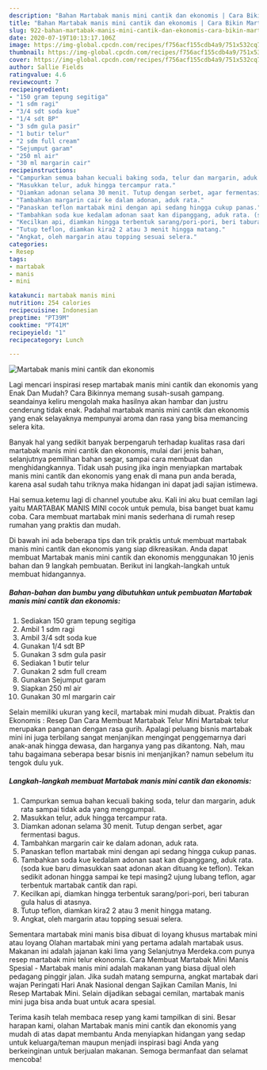 ```yaml
---
description: "Bahan Martabak manis mini cantik dan ekonomis | Cara Bikin Martabak manis mini cantik dan ekonomis Yang Lezat"
title: "Bahan Martabak manis mini cantik dan ekonomis | Cara Bikin Martabak manis mini cantik dan ekonomis Yang Lezat"
slug: 922-bahan-martabak-manis-mini-cantik-dan-ekonomis-cara-bikin-martabak-manis-mini-cantik-dan-ekonomis-yang-lezat
date: 2020-07-19T10:13:17.106Z
image: https://img-global.cpcdn.com/recipes/f756acf155cdb4a9/751x532cq70/martabak-manis-mini-cantik-dan-ekonomis-foto-resep-utama.jpg
thumbnail: https://img-global.cpcdn.com/recipes/f756acf155cdb4a9/751x532cq70/martabak-manis-mini-cantik-dan-ekonomis-foto-resep-utama.jpg
cover: https://img-global.cpcdn.com/recipes/f756acf155cdb4a9/751x532cq70/martabak-manis-mini-cantik-dan-ekonomis-foto-resep-utama.jpg
author: Sallie Fields
ratingvalue: 4.6
reviewcount: 7
recipeingredient:
- "150 gram tepung segitiga"
- "1 sdm ragi"
- "3/4 sdt soda kue"
- "1/4 sdt BP"
- "3 sdm gula pasir"
- "1 butir telur"
- "2 sdm full cream"
- "Sejumput garam"
- "250 ml air"
- "30 ml margarin cair"
recipeinstructions:
- "Campurkan semua bahan kecuali baking soda, telur dan margarin, aduk rata sampai tidak ada yang menggumpal."
- "Masukkan telur, aduk hingga tercampur rata."
- "Diamkan adonan selama 30 menit. Tutup dengan serbet, agar fermentasi bagus."
- "Tambahkan margarin cair ke dalam adonan, aduk rata."
- "Panaskan teflon martabak mini dengan api sedang hingga cukup panas."
- "Tambahkan soda kue kedalam adonan saat kan dipanggang, aduk rata. (soda kue baru dimasukkan saat adonan akan dituang ke teflon). Tekan sedikit adonan hingga sampai ke tepi masing2 ujung lubang teflon, agar terbentuk martabak cantik dan rapi."
- "Kecilkan api, diamkan hingga terbentuk sarang/pori-pori, beri taburan gula halus di atasnya."
- "Tutup teflon, diamkan kira2 2 atau 3 menit hingga matang."
- "Angkat, oleh margarin atau topping sesuai selera."
categories:
- Resep
tags:
- martabak
- manis
- mini

katakunci: martabak manis mini 
nutrition: 254 calories
recipecuisine: Indonesian
preptime: "PT39M"
cooktime: "PT41M"
recipeyield: "1"
recipecategory: Lunch

---
```



![Martabak manis mini cantik dan ekonomis](https://img-global.cpcdn.com/recipes/f756acf155cdb4a9/751x532cq70/martabak-manis-mini-cantik-dan-ekonomis-foto-resep-utama.jpg)

Lagi mencari inspirasi resep martabak manis mini cantik dan ekonomis yang Enak Dan Mudah? Cara Bikinnya memang susah-susah gampang. seandainya keliru mengolah maka hasilnya akan hambar dan justru cenderung tidak enak. Padahal martabak manis mini cantik dan ekonomis yang enak selayaknya mempunyai aroma dan rasa yang bisa memancing selera kita.

Banyak hal yang sedikit banyak berpengaruh terhadap kualitas rasa dari martabak manis mini cantik dan ekonomis, mulai dari jenis bahan, selanjutnya pemilihan bahan segar, sampai cara membuat dan menghidangkannya. Tidak usah pusing jika ingin menyiapkan martabak manis mini cantik dan ekonomis yang enak di mana pun anda berada, karena asal sudah tahu triknya maka hidangan ini dapat jadi sajian istimewa.

Hai semua.ketemu lagi di channel youtube aku. Kali ini aku buat cemilan lagi yaitu MARTABAK MANIS MINI cocok untuk pemula, bisa banget buat kamu coba. Cara membuat martabak mini manis sederhana di rumah resep rumahan yang praktis dan mudah.


Di bawah ini ada beberapa tips dan trik praktis untuk membuat martabak manis mini cantik dan ekonomis yang siap dikreasikan. Anda dapat membuat Martabak manis mini cantik dan ekonomis menggunakan 10 jenis bahan dan 9 langkah pembuatan. Berikut ini langkah-langkah untuk membuat hidangannya.

<!--inarticleads1-->

##### Bahan-bahan dan bumbu yang dibutuhkan untuk pembuatan Martabak manis mini cantik dan ekonomis:

1. Sediakan 150 gram tepung segitiga
1. Ambil 1 sdm ragi
1. Ambil 3/4 sdt soda kue
1. Gunakan 1/4 sdt BP
1. Gunakan 3 sdm gula pasir
1. Sediakan 1 butir telur
1. Gunakan 2 sdm full cream
1. Gunakan Sejumput garam
1. Siapkan 250 ml air
1. Gunakan 30 ml margarin cair


Selain memiliki ukuran yang kecil, martabak mini mudah dibuat. Praktis dan Ekonomis : Resep Dan Cara Membuat Martabak Telur Mini Martabak telur merupakan panganan dengan rasa gurih. Apalagi peluang bisnis martabak mini ini juga terbilang sangat menjanjikan mengingat penggemarnya dari anak-anak hingga dewasa, dan harganya yang pas dikantong. Nah, mau tahu bagaimana seberapa besar bisnis ini menjanjikan? namun sebelum itu tengok dulu yuk. 

<!--inarticleads2-->

##### Langkah-langkah membuat Martabak manis mini cantik dan ekonomis:

1. Campurkan semua bahan kecuali baking soda, telur dan margarin, aduk rata sampai tidak ada yang menggumpal.
1. Masukkan telur, aduk hingga tercampur rata.
1. Diamkan adonan selama 30 menit. Tutup dengan serbet, agar fermentasi bagus.
1. Tambahkan margarin cair ke dalam adonan, aduk rata.
1. Panaskan teflon martabak mini dengan api sedang hingga cukup panas.
1. Tambahkan soda kue kedalam adonan saat kan dipanggang, aduk rata. (soda kue baru dimasukkan saat adonan akan dituang ke teflon). Tekan sedikit adonan hingga sampai ke tepi masing2 ujung lubang teflon, agar terbentuk martabak cantik dan rapi.
1. Kecilkan api, diamkan hingga terbentuk sarang/pori-pori, beri taburan gula halus di atasnya.
1. Tutup teflon, diamkan kira2 2 atau 3 menit hingga matang.
1. Angkat, oleh margarin atau topping sesuai selera.


Sementara martabak mini manis bisa dibuat di loyang khusus martabak mini atau loyang Olahan martabak mini yang pertama adalah martabak usus. Makanan ini adalah jajanan kaki lima yang Selanjutnya Merdeka.com punya resep martabak mini telur ekonomis. Cara Membuat Martabak Mini Manis Spesial - Martabak manis mini adalah makanan yang biasa dijual oleh pedagang pinggir jalan. Jika sudah matang sempurna, angkat martabak dari wajan Peringati Hari Anak Nasional dengan Sajikan Camilan Manis, Ini Resep Martabak Mini. Selain dijadikan sebagai cemilan, martabak manis mini juga bisa anda buat untuk acara spesial. 

Terima kasih telah membaca resep yang kami tampilkan di sini. Besar harapan kami, olahan Martabak manis mini cantik dan ekonomis yang mudah di atas dapat membantu Anda menyiapkan hidangan yang sedap untuk keluarga/teman maupun menjadi inspirasi bagi Anda yang berkeinginan untuk berjualan makanan. Semoga bermanfaat dan selamat mencoba!

